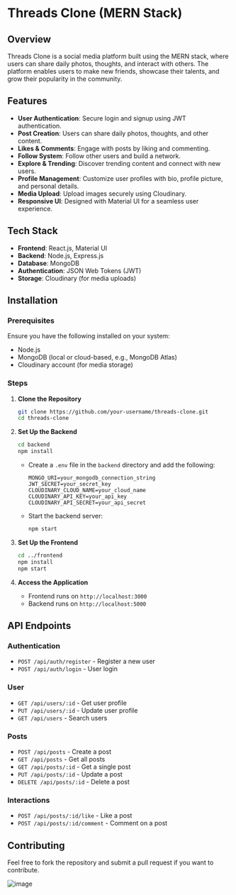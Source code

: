 # Threads Clone (MERN Stack)

## Overview
Threads Clone is a social media platform built using the MERN stack, where users can share daily photos, thoughts, and interact with others. The platform enables users to make new friends, showcase their talents, and grow their popularity in the community.

## Features
- **User Authentication**: Secure login and signup using JWT authentication.
- **Post Creation**: Users can share daily photos, thoughts, and other content.
- **Likes & Comments**: Engage with posts by liking and commenting.
- **Follow System**: Follow other users and build a network.
- **Explore & Trending**: Discover trending content and connect with new users.
- **Profile Management**: Customize user profiles with bio, profile picture, and personal details.
- **Media Upload**: Upload images securely using Cloudinary.
- **Responsive UI**: Designed with Material UI for a seamless user experience.

## Tech Stack
- **Frontend**: React.js, Material UI
- **Backend**: Node.js, Express.js
- **Database**: MongoDB
- **Authentication**: JSON Web Tokens (JWT)
- **Storage**: Cloudinary (for media uploads)

## Installation
### Prerequisites
Ensure you have the following installed on your system:
- Node.js
- MongoDB (local or cloud-based, e.g., MongoDB Atlas)
- Cloudinary account (for media storage)

### Steps
1. **Clone the Repository**
   ```sh
   git clone https://github.com/your-username/threads-clone.git
   cd threads-clone
   ```
2. **Set Up the Backend**
   ```sh
   cd backend
   npm install
   ```
   - Create a `.env` file in the `backend` directory and add the following:
     ```env
     MONGO_URI=your_mongodb_connection_string
     JWT_SECRET=your_secret_key
     CLOUDINARY_CLOUD_NAME=your_cloud_name
     CLOUDINARY_API_KEY=your_api_key
     CLOUDINARY_API_SECRET=your_api_secret
     ```
   - Start the backend server:
     ```sh
     npm start
     ```

3. **Set Up the Frontend**
   ```sh
   cd ../frontend
   npm install
   npm start
   ```

4. **Access the Application**
   - Frontend runs on `http://localhost:3000`
   - Backend runs on `http://localhost:5000`

## API Endpoints
### Authentication
- `POST /api/auth/register` - Register a new user
- `POST /api/auth/login` - User login

### User
- `GET /api/users/:id` - Get user profile
- `PUT /api/users/:id` - Update user profile
- `GET /api/users` - Search users

### Posts
- `POST /api/posts` - Create a post
- `GET /api/posts` - Get all posts
- `GET /api/posts/:id` - Get a single post
- `PUT /api/posts/:id` - Update a post
- `DELETE /api/posts/:id` - Delete a post

### Interactions
- `POST /api/posts/:id/like` - Like a post
- `POST /api/posts/:id/comment` - Comment on a post

## Contributing
Feel free to fork the repository and submit a pull request if you want to contribute.

![image](https://github.com/user-attachments/assets/14e78837-cedb-423e-aca2-8fdf6540fc49)

